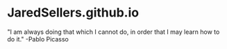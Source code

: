 # JaredSellers.github.io 


"I am always doing that which I cannot do, in order that I may learn how to do it."
-Pablo Picasso
